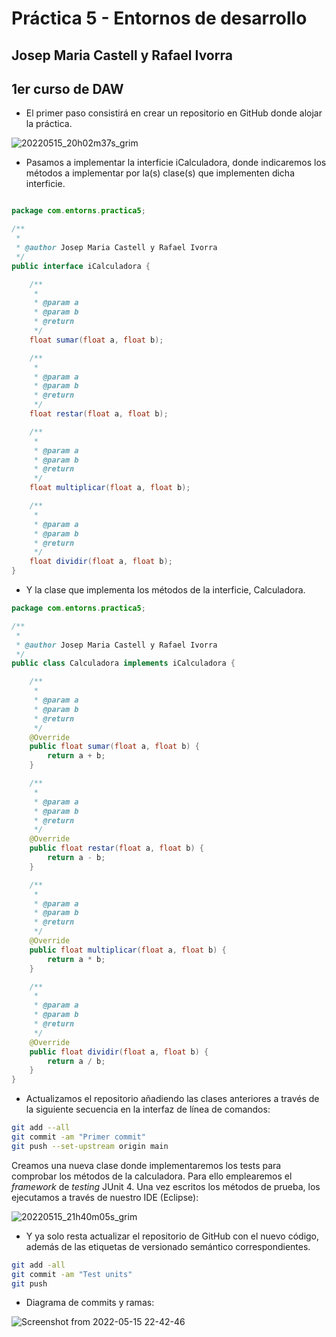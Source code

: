 # Práctica 5 - Entornos de desarrollo

## Josep Maria Castell y Rafael Ivorra

## 1er curso de DAW

- El primer paso consistirá en crear un repositorio en GitHub donde alojar la práctica.


![20220515_20h02m37s_grim](https://user-images.githubusercontent.com/91564852/168487273-63b0f02e-4e9f-4e90-930a-126ce54f334b.png)

- Pasamos a implementar la interficie iCalculadora, donde indicaremos los métodos a implementar por la(s) clase(s) que implementen dicha interficie.

```java

package com.entorns.practica5;

/**
 *
 * @author Josep Maria Castell y Rafael Ivorra
 */
public interface iCalculadora {

    /**
     *
     * @param a
     * @param b
     * @return
     */
    float sumar(float a, float b);

    /**
     *
     * @param a
     * @param b
     * @return
     */
    float restar(float a, float b);

    /**
     *
     * @param a
     * @param b
     * @return
     */
    float multiplicar(float a, float b);

    /**
     *
     * @param a
     * @param b
     * @return
     */
    float dividir(float a, float b);
}
```

- Y la clase que implementa los métodos de la interficie, Calculadora.

```java
package com.entorns.practica5;

/**
 *
 * @author Josep Maria Castell y Rafael Ivorra
 */
public class Calculadora implements iCalculadora {

    /**
     *
     * @param a
     * @param b
     * @return
     */
    @Override
    public float sumar(float a, float b) {
        return a + b;
    }

    /**
     *
     * @param a
     * @param b
     * @return
     */
    @Override
    public float restar(float a, float b) {
        return a - b;
    }

    /**
     *
     * @param a
     * @param b
     * @return
     */
    @Override
    public float multiplicar(float a, float b) {
        return a * b;
    }

    /**
     *
     * @param a
     * @param b
     * @return
     */
    @Override
    public float dividir(float a, float b) {
        return a / b;
    }
}
```

- Actualizamos el repositorio añadiendo las clases anteriores a través de la siguiente secuencia en la interfaz de línea de comandos:

```bash
git add --all
git commit -am "Primer commit"
git push --set-upstream origin main
```

Creamos una nueva clase donde implementaremos los tests para comprobar los métodos de la calculadora. Para ello emplearemos el *framework* de *testing* JUnit 4. Una vez escritos los métodos de prueba, los ejecutamos a través de nuestro IDE (Eclipse):

![20220515_21h40m05s_grim](https://user-images.githubusercontent.com/91564852/168491058-3e94d48e-9f89-45a2-95cb-e2525505402c.png)

- Y ya solo resta actualizar el repositorio de GitHub con el nuevo código, además de las etiquetas de versionado semántico correspondientes.

 ```bash
 git add -all
 git commit -am "Test units"
 git push
 ```
- Diagrama de commits y ramas:

![Screenshot from 2022-05-15 22-42-46](https://user-images.githubusercontent.com/91564852/168493034-22ee8c16-da32-49de-aa69-b0108535e0ec.png)


